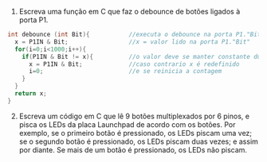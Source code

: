 1. Escreva uma função em C que faz o debounce de botões ligados à porta P1.

```C
int debounce (int Bit){           //executa o debounce na porta P1."Bit"
  x = P1IN & Bit;                 //x = valor lido na porta P1."Bit"
  for(i=0;i<1000;i++){            
    if(P1IN & Bit != x){          //o valor deve se manter constante durante a contagem
      x = P1IN & Bit;             //caso contrario x é redefinido 
      i=0;                        //e se reinicia a contagem
    }
  }
  return x;
}
```

2. Escreva um código em C que lê 9 botões multiplexados por 6 pinos, e pisca os LEDs da placa Launchpad de acordo com os botões. 
Por exemplo, se o primeiro botão é pressionado, os LEDs piscam uma vez; se o segundo botão é pressionado, os LEDs piscam duas vezes;
e assim por diante. Se mais de um botão é pressionado, os LEDs não piscam.






